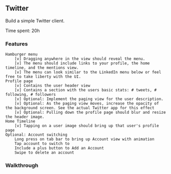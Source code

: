 ## Twitter 

Build a simple Twitter client.

Time spent: 20h

### Features


    Hamburger menu
        [v] Dragging anywhere in the view should reveal the menu.
        [v] The menu should include links to your profile, the home timeline, and the mentions view.
        [v] The menu can look similar to the LinkedIn menu below or feel free to take liberty with the UI.
    Profile page
        [v] Contains the user header view
        [v] Contains a section with the users basic stats: # tweets, # following, # followers
        [v] Optional: Implement the paging view for the user description.
        [v] Optional: As the paging view moves, increase the opacity of the background screen. See the actual Twitter app for this effect
        [v] Optional: Pulling down the profile page should blur and resize the header image.
    Home Timeline
        [v] Tapping on a user image should bring up that user's profile page
    Optional: Account switching
        Long press on tab bar to bring up Account view with animation
        Tap account to switch to
        Include a plus button to Add an Account
        Swipe to delete an account

### Walkthrough

